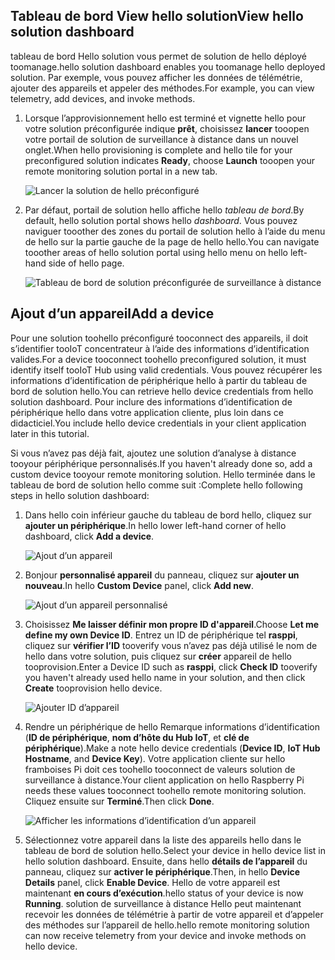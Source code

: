 ## <a name="view-hello-solution-dashboard"></a><span data-ttu-id="ad37b-101">Tableau de bord View hello solution</span><span class="sxs-lookup"><span data-stu-id="ad37b-101">View hello solution dashboard</span></span>

<span data-ttu-id="ad37b-102">tableau de bord Hello solution vous permet de solution de hello déployé toomanage.</span><span class="sxs-lookup"><span data-stu-id="ad37b-102">hello solution dashboard enables you toomanage hello deployed solution.</span></span> <span data-ttu-id="ad37b-103">Par exemple, vous pouvez afficher les données de télémétrie, ajouter des appareils et appeler des méthodes.</span><span class="sxs-lookup"><span data-stu-id="ad37b-103">For example, you can view telemetry, add devices, and invoke methods.</span></span>

1. <span data-ttu-id="ad37b-104">Lorsque l’approvisionnement hello est terminé et vignette hello pour votre solution préconfigurée indique **prêt**, choisissez **lancer** tooopen votre portail de solution de surveillance à distance dans un nouvel onglet.</span><span class="sxs-lookup"><span data-stu-id="ad37b-104">When hello provisioning is complete and hello tile for your preconfigured solution indicates **Ready**, choose **Launch** tooopen your remote monitoring solution portal in a new tab.</span></span>

    ![Lancer la solution de hello préconfiguré][img-launch-solution]

1. <span data-ttu-id="ad37b-106">Par défaut, portail de solution hello affiche hello *tableau de bord*.</span><span class="sxs-lookup"><span data-stu-id="ad37b-106">By default, hello solution portal shows hello *dashboard*.</span></span> <span data-ttu-id="ad37b-107">Vous pouvez naviguer tooother des zones du portail de solution hello à l’aide du menu de hello sur la partie gauche de la page de hello hello.</span><span class="sxs-lookup"><span data-stu-id="ad37b-107">You can navigate tooother areas of hello solution portal using hello menu on hello left-hand side of hello page.</span></span>

    ![Tableau de bord de solution préconfigurée de surveillance à distance][img-menu]

## <a name="add-a-device"></a><span data-ttu-id="ad37b-109">Ajout d’un appareil</span><span class="sxs-lookup"><span data-stu-id="ad37b-109">Add a device</span></span>

<span data-ttu-id="ad37b-110">Pour une solution toohello préconfiguré tooconnect des appareils, il doit s’identifier tooIoT concentrateur à l’aide des informations d’identification valides.</span><span class="sxs-lookup"><span data-stu-id="ad37b-110">For a device tooconnect toohello preconfigured solution, it must identify itself tooIoT Hub using valid credentials.</span></span> <span data-ttu-id="ad37b-111">Vous pouvez récupérer les informations d’identification de périphérique hello à partir du tableau de bord de solution hello.</span><span class="sxs-lookup"><span data-stu-id="ad37b-111">You can retrieve hello device credentials from hello solution dashboard.</span></span> <span data-ttu-id="ad37b-112">Pour inclure des informations d’identification de périphérique hello dans votre application cliente, plus loin dans ce didacticiel.</span><span class="sxs-lookup"><span data-stu-id="ad37b-112">You include hello device credentials in your client application later in this tutorial.</span></span>

<span data-ttu-id="ad37b-113">Si vous n’avez pas déjà fait, ajoutez une solution d’analyse à distance tooyour périphérique personnalisés.</span><span class="sxs-lookup"><span data-stu-id="ad37b-113">If you haven't already done so, add a custom device tooyour remote monitoring solution.</span></span> <span data-ttu-id="ad37b-114">Hello terminée dans le tableau de bord de solution hello comme suit :</span><span class="sxs-lookup"><span data-stu-id="ad37b-114">Complete hello following steps in hello solution dashboard:</span></span>

1. <span data-ttu-id="ad37b-115">Dans hello coin inférieur gauche du tableau de bord hello, cliquez sur **ajouter un périphérique**.</span><span class="sxs-lookup"><span data-stu-id="ad37b-115">In hello lower left-hand corner of hello dashboard, click **Add a device**.</span></span>

   ![Ajout d’un appareil][1]

1. <span data-ttu-id="ad37b-117">Bonjour **personnalisé appareil** du panneau, cliquez sur **ajouter un nouveau**.</span><span class="sxs-lookup"><span data-stu-id="ad37b-117">In hello **Custom Device** panel, click **Add new**.</span></span>

   ![Ajout d’un appareil personnalisé][2]

1. <span data-ttu-id="ad37b-119">Choisissez **Me laisser définir mon propre ID d'appareil**.</span><span class="sxs-lookup"><span data-stu-id="ad37b-119">Choose **Let me define my own Device ID**.</span></span> <span data-ttu-id="ad37b-120">Entrez un ID de périphérique tel **rasppi**, cliquez sur **vérifier l’ID** tooverify vous n’avez pas déjà utilisé le nom de hello dans votre solution, puis cliquez sur **créer** appareil de hello tooprovision.</span><span class="sxs-lookup"><span data-stu-id="ad37b-120">Enter a Device ID such as **rasppi**, click **Check ID** tooverify you haven't already used hello name in your solution, and then click **Create** tooprovision hello device.</span></span>

   ![Ajouter ID d’appareil][3]

1. <span data-ttu-id="ad37b-122">Rendre un périphérique de hello Remarque informations d’identification (**ID de périphérique**, **nom d’hôte du Hub IoT**, et **clé de périphérique**).</span><span class="sxs-lookup"><span data-stu-id="ad37b-122">Make a note hello device credentials (**Device ID**, **IoT Hub Hostname**, and **Device Key**).</span></span> <span data-ttu-id="ad37b-123">Votre application cliente sur hello framboises Pi doit ces toohello tooconnect de valeurs solution de surveillance à distance.</span><span class="sxs-lookup"><span data-stu-id="ad37b-123">Your client application on hello Raspberry Pi needs these values tooconnect toohello remote monitoring solution.</span></span> <span data-ttu-id="ad37b-124">Cliquez ensuite sur **Terminé**.</span><span class="sxs-lookup"><span data-stu-id="ad37b-124">Then click **Done**.</span></span>

    ![Afficher les informations d’identification d’un appareil][4]

1. <span data-ttu-id="ad37b-126">Sélectionnez votre appareil dans la liste des appareils hello dans le tableau de bord de solution hello.</span><span class="sxs-lookup"><span data-stu-id="ad37b-126">Select your device in hello device list in hello solution dashboard.</span></span> <span data-ttu-id="ad37b-127">Ensuite, dans hello **détails de l’appareil** du panneau, cliquez sur **activer le périphérique**.</span><span class="sxs-lookup"><span data-stu-id="ad37b-127">Then, in hello **Device Details** panel, click **Enable Device**.</span></span> <span data-ttu-id="ad37b-128">Hello de votre appareil est maintenant **en cours d’exécution**.</span><span class="sxs-lookup"><span data-stu-id="ad37b-128">hello status of your device is now **Running**.</span></span> <span data-ttu-id="ad37b-129">solution de surveillance à distance Hello peut maintenant recevoir les données de télémétrie à partir de votre appareil et d’appeler des méthodes sur l’appareil de hello.</span><span class="sxs-lookup"><span data-stu-id="ad37b-129">hello remote monitoring solution can now receive telemetry from your device and invoke methods on hello device.</span></span>

[img-launch-solution]: media/iot-suite-raspberry-pi-kit-view-solution/launch.png
[img-menu]: media/iot-suite-raspberry-pi-kit-view-solution/menu.png
[1]: media/iot-suite-raspberry-pi-kit-view-solution/suite0.png
[2]: media/iot-suite-raspberry-pi-kit-view-solution/suite1.png
[3]: media/iot-suite-raspberry-pi-kit-view-solution/suite2.png
[4]: media/iot-suite-raspberry-pi-kit-view-solution/suite3.png